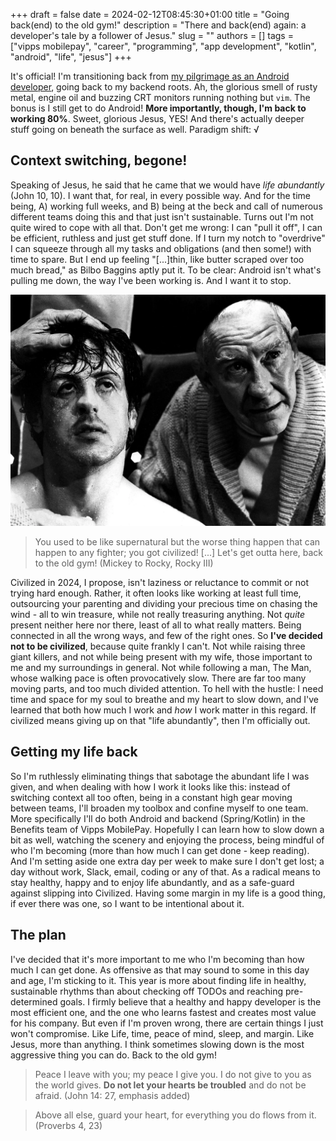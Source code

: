 +++
draft = false
date = 2024-02-12T08:45:30+01:00
title = "Going back(end) to the old gym!"
description = "There and back(end) again: a developer's tale by a follower of Jesus."
slug = ""
authors = []
tags = ["vipps mobilepay", "career", "programming", "app development", "kotlin", "android", "life", "jesus"]
+++

It's official! I'm transitioning back from [my pilgrimage as an Android developer](/posts/changing-jobs-without-leaving-your-company), going back to my backend roots. Ah, the glorious smell of rusty metal, engine oil and buzzing CRT monitors running nothing but `vim`. The bonus is I still get to do Android! **More importantly, though, I'm back to working 80%**. Sweet, glorious Jesus, YES! And there's actually deeper stuff going on beneath the surface as well. Paradigm shift: √

## Context switching, begone!

Speaking of Jesus, he said that he came that we would have _life abundantly_ (John 10, 10). I want that, for real, in every possible way. And for the time being, A) working full weeks, and B) being at the beck and call of numerous different teams doing this and that just isn't sustainable. Turns out I'm not quite wired to cope with all that. Don't get me wrong: I can "pull it off", I can be efficient, ruthless and just get stuff done. If I turn my notch to "overdrive" I can squeeze through all my tasks and obligations (and then some!) with time to spare. But I end up feeling "[...]thin, like butter scraped over too much bread," as Bilbo Baggins aptly put it. To be clear: Android isn't what's pulling me down, the way I've been working is. And I want it to stop.

!["Mickey and Rocky"](rocky.webp)

> You used to be like supernatural but the worse thing happen that can happen to any fighter; you got civilized! [...] Let's get outta here, back to the old gym! (Mickey to Rocky, Rocky III)

Civilized in 2024, I propose, isn't laziness or reluctance to commit or not trying hard enough. Rather, it often looks like working at least full time, outsourcing your parenting and dividing your precious time on chasing the wind - all to win treasure, while not really treasuring anything. Not _quite_ present neither here nor there, least of all to what really matters. Being connected in all the wrong ways, and few of the right ones. So **I've decided not to be civilized**, because quite frankly I can't. Not while raising three giant killers, and not while being present with my wife, those important to me and my surroundings in general. Not while following a man, The Man, whose walking pace is often provocatively slow. There are far too many moving parts, and too much divided attention. To hell with the hustle: I need time and space for my soul to breathe and my heart to slow down, and I've learned that both how much I work and _how_ I work matter in this regard. If civilized means giving up on that "life abundantly", then I'm officially out.

## Getting my life back

So I'm ruthlessly eliminating things that sabotage the abundant life I was given, and when dealing with how I work it looks like this: instead of switching context all too often, being in a constant high gear moving between teams, I'll broaden my toolbox and confine myself to one team. More specifically I'll do both Android and backend (Spring/Kotlin) in the Benefits team of Vipps MobilePay. Hopefully I can learn how to slow down a bit as well, watching the scenery and enjoying the process, being mindful of who I'm becoming (more than how much I can get done - keep reading). And I'm setting aside one extra day per week to make sure I don't get lost; a day without work, Slack, email, coding or any of that. As a radical means to stay healthy, happy and to enjoy life abundantly, and as a safe-guard against slipping into Civilized. Having some margin in my life is a good thing, if ever there was one, so I want to be intentional about it.

## The plan

I've decided that it's more important to me who I'm becoming than how much I can get done. As offensive as that may sound to some in this day and age, I'm sticking to it. This year is more about finding life in healthy, sustainable rhythms than about checking off TODOs and reaching pre-determined goals. I firmly believe that a healthy and happy developer is the most efficient one, and the one who learns fastest and creates most value for his company. But even if I'm proven wrong, there are certain things I just won't compromise. Like Life, time, peace of mind, sleep, and margin. Like Jesus, more than anything. I think sometimes slowing down is the most aggressive thing you can do. Back to the old gym!

> Peace I leave with you; my peace I give you. I do not give to you as the world gives. **Do not let your hearts be troubled** and do not be afraid. (John 14: 27, emphasis added)

> Above all else, guard your heart, for everything you do flows from it. (Proverbs 4, 23)
